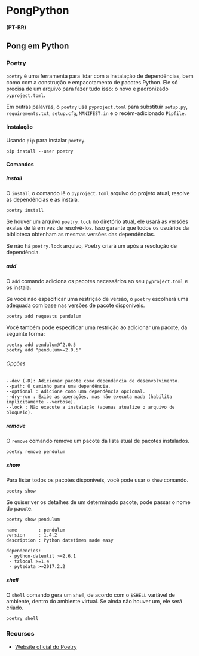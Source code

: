 # PongPython
#### (PT-BR)
## Pong em Python
### Poetry
`poetry` é uma ferramenta para lidar com a instalação de dependências, bem como com a construção e empacotamento de pacotes Python. Ele só precisa de um arquivo para fazer tudo isso: o novo e padronizado `pyproject.toml`.

Em outras palavras, o `poetry` usa `pyproject.toml` para substituir `setup.py`,	`requirements.txt`, `setup.cfg`, `MANIFEST.in` e o recém-adicionado `Pipfile`.
#### Instalação
Usando `pip` para instalar `poetry`.

	pip install --user poetry
#### Comandos

##### install
O `install` o comando lê o `pyproject.toml` arquivo do projeto atual, resolve as dependências e as instala.

	poetry install

Se houver um arquivo `poetry.lock` no diretório atual, ele usará as versões exatas de lá em vez de resolvê-los. Isso garante que todos os usuários da biblioteca obtenham as mesmas versões das dependências.

Se não há `poetry.lock` arquivo, Poetry criará um após a resolução de dependência.

##### add
O `add` comando adiciona os pacotes necessários ao seu	`pyproject.toml` e os instala.

Se você não especificar uma restrição de versão, o `poetry` escolherá uma adequada com base nas versões de pacote disponíveis. 

	poetry add requests pendulum 


Você também pode especificar uma restrição ao adicionar um pacote, da seguinte forma:


	poetry add pendulum@^2.0.5
	poetry add "pendulum>=2.0.5"

###### Opções
	--dev (-D): Adicionar pacote como dependência de desenvolvimento.
    --path: O caminho para uma dependência.
    --optional : Adicione como uma dependência opcional.
    --dry-run : Exibe as operações, mas não executa nada (habilita implicitamente --verbose).
    --lock : Não execute a instalação (apenas atualize o arquivo de bloqueio).

##### remove
O `remove` comando remove um pacote da lista atual de pacotes instalados.


	poetry remove pendulum


##### show
Para listar todos os pacotes disponíveis, você pode usar o `show` comando.


	poetry show


Se quiser ver os detalhes de um determinado pacote, pode passar o nome do pacote.


	poetry show pendulum

	name        : pendulum
	version     : 1.4.2
	description : Python datetimes made easy

	dependencies:
	 - python-dateutil >=2.6.1
	 - tzlocal >=1.4
	 - pytzdata >=2017.2.2


##### shell
O `shell` comando gera um shell, de acordo com o `$SHELL` variável de ambiente, dentro do ambiente virtual. Se ainda não houver um, ele será criado.


	poetry shell

### Recursos
 - [Website oficial do Poetry](https://python-poetry.org/)

